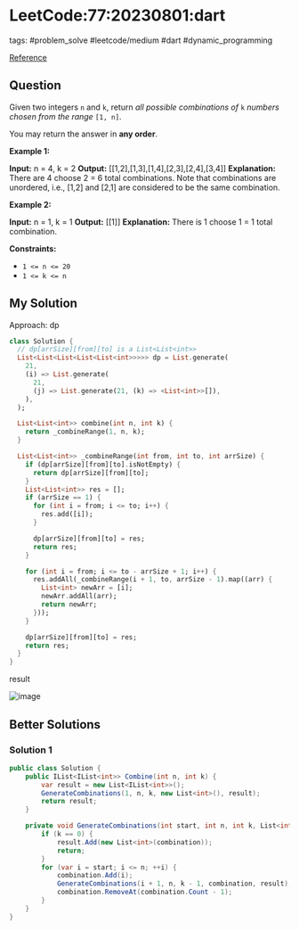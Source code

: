 # LeetCode:77:20230801:dart

tags: #problem_solve #leetcode/medium #dart #dynamic_programming

[Reference](https://leetcode.com/problems/combinations/description/)

## Question

Given two integers `n` and `k`, return _all possible combinations of_ `k` _numbers chosen from the range_ `[1, n]`.

You may return the answer in **any order**.

**Example 1:**

**Input:** n = 4, k = 2
**Output:** [[1,2],[1,3],[1,4],[2,3],[2,4],[3,4]]
**Explanation:** There are 4 choose 2 = 6 total combinations.
Note that combinations are unordered, i.e., [1,2] and [2,1] are considered to be the same combination.

**Example 2:**

**Input:** n = 1, k = 1
**Output:** [[1]]
**Explanation:** There is 1 choose 1 = 1 total combination.

**Constraints:**

- `1 <= n <= 20`
- `1 <= k <= n`

## My Solution

Approach: dp

```dart
class Solution {
  // dp[arrSize][from][to] is a List<List<int>>
  List<List<List<List<List<int>>>>> dp = List.generate(
    21,
    (i) => List.generate(
      21,
      (j) => List.generate(21, (k) => <List<int>>[]),
    ),
  );

  List<List<int>> combine(int n, int k) {
    return _combineRange(1, n, k);
  }

  List<List<int>> _combineRange(int from, int to, int arrSize) {
    if (dp[arrSize][from][to].isNotEmpty) {
      return dp[arrSize][from][to];
    }
    List<List<int>> res = [];
    if (arrSize == 1) {
      for (int i = from; i <= to; i++) {
        res.add([i]);
      }

      dp[arrSize][from][to] = res;
      return res;
    }

    for (int i = from; i <= to - arrSize + 1; i++) {
      res.addAll(_combineRange(i + 1, to, arrSize - 1).map((arr) {
        List<int> newArr = [i];
        newArr.addAll(arr);
        return newArr;
      }));
    }

    dp[arrSize][from][to] = res;
    return res;
  }
}
```

result

![image](https://i.imgur.com/ZnlShxI.png)

## Better Solutions

### Solution 1

```c#
public class Solution {
    public IList<IList<int>> Combine(int n, int k) {
        var result = new List<IList<int>>();
        GenerateCombinations(1, n, k, new List<int>(), result);
        return result;
    }

    private void GenerateCombinations(int start, int n, int k, List<int> combination, IList<IList<int>> result) {
        if (k == 0) {
            result.Add(new List<int>(combination));
            return;
        }
        for (var i = start; i <= n; ++i) {
            combination.Add(i);
            GenerateCombinations(i + 1, n, k - 1, combination, result);
            combination.RemoveAt(combination.Count - 1);
        }
    }
}
```
